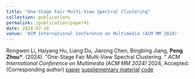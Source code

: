 ```yaml
---
title: "One-Stage Fair Multi-View Spectral Clustering"
collection: publications
permalink: /publication/paper41
date: 2024-07-16
venue: 'ACM International Conference on Multimedia (ACM MM 2024)'
---
```


Rongwen Li, Haiyang Hu, Liang Du, Jiarong Chen, Bingbing Jiang, **Peng Zhou\***. (2024). &quot;One-Stage Fair Multi-View Spectral Clustering. &quot; <i>ACM International Conference on Multimedia (ACM MM 2024)</i> 2024, Accepted.  (Corresponding author) [paper](http://Doctor-Nobody.github.io/papers/MM2024.pdf)  [supplementary material](http://Doctor-Nobody.github.io/papers/appendix-MM2024.pdf) [code](http://Doctor-Nobody.github.io/codes/FMSC.zip)